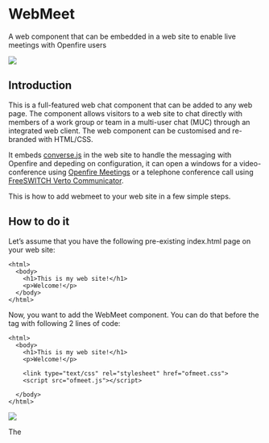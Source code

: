 # WebMeet
A web component that can be embedded in a web site to enable live meetings with Openfire users

<img src="https://github.com/igniterealtime/webmeet/raw/master/screenshots/screen3.png" />

## Introduction
This is a full-featured web chat component that can be added to any web page. 
The component allows visitors to a web site to chat directly with members of a work group or team in a multi-user chat (MUC) through an integrated web client. The web component can be customised and re-branded with HTML/CSS.

It embeds [converse.js](http://www.conversejs.org) in the web site to handle the messaging with Openfire and depeding on configuration, it can open a windows for a video-conference using [Openfire Meetings](http://github.com/igniterealtime/Openfire-Meetings) or a telephone conference call using [FreeSWITCH Verto Communicator](http://freeswitch.org/confluence/display/FREESWITCH/Verto+Communicator).


This is how to add webmeet to your web site in a few simple steps.

## How to do it

Let’s assume that you have the following pre-existing index.html page on your web site:

`````
<html>
  <body>
    <h1>This is my web site!</h1>
    <p>Welcome!</p>
  </body>
</html>
`````
Now, you want to add the WebMeet component. You can do that before the </body> tag with following 2 lines of code:

`````
<html>
  <body>
    <h1>This is my web site!</h1>
    <p>Welcome!</p>

    <link type="text/css" rel="stylesheet" href="ofmeet.css">
    <script src="ofmeet.js"></script>
    
  </body>
</html>
`````
<img src="https://github.com/igniterealtime/webmeet/raw/master/screenshots/screen1.png" />

The <script/> tag above brings in the WebMeet web control and the <link/> tag brings in the default css file to style it. 
Copy the verto and ofmeet folders to the same folder as your index.html page. Thats it!! Reload your web page.

You should nw see a blue chat bubble that remains on the bottom right side of your web page as you scroll up and down your web page. Click on it to open the chat window. Enter a nick name for the multi-user chat and hit enter.

<img src="https://github.com/igniterealtime/webmeet/raw/master/screenshots/screen2.png" />

The toolbar offers you the following messaging/chat features

1. emojis
2. ofmeet or verto audio/video/telephone conference
3. upload files
4. exit and return to chat bubble

## Additional considerations

1. The defult configuration for converse.js is to assume that Openfire and FreeSWITCH are on the same host as the web server and uses window.hostname as the XMPP and SIP domain names. Edit ofmeet/convese.html to match your preference.

`````
    converse.initialize({
        authentication: 'anonymous',
        auto_login: true,
        auto_join_rooms: [
            'lobby@conference.' + location.hostname,
        ],
        play_sounds: true,
        sounds_path: "sounds/",
        notification_icon: "image.png",
        muc_domain: "conference." + location.hostname,
        domain_placeholder: location.hostname,
        registration_domain: location.hostname,
        locked_domain: location.hostname,
        whitelisted_plugins: ["converse-singleton", "converse-inverse", "ofmeet"],
        blacklisted_plugins: ["converse-minimize", "converse-dragresize"],
        bosh_service_url: 'https://' + location.host + '/http-bind/',
        websocket_url: 'wss://' + location.host + '/ws/',
        jid: location.hostname,
        notify_all_room_messages: true,
        auto_reconnect: true,
        allow_non_roster_messaging: true,
        view_mode: 'embedded',
        ofmeet_invitation: 'Please join meeting at:',
        ofswitch: false
    });
`````

2. If you set ofswitch as true to indicate you want to use Verto Communicator instead of Openfire Meetings, then you have an additional step to modify the config.json file for VC. These are my settings with the ofswitch plugin for openfire.

`````
{
    "extension": "guest",
    "login": "guest",
    "password": "guest",    
    "autologin": true,
    "autocall": "3000",    
    "googlelogin": false,
    "wsURL": "wss://desktop-545pc5b:7443/sip/proxy?url=ws://192.168.1.252:8081"    
}
`````
3. There is a lot more to make this secure for public internet use, but that is beyond the scope of this readme.
